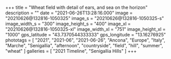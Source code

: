 +++
title = "Wheat field with detail of ears, and sea on the horizon"
description = ""
date = "2021-06-26T13:28:16.000"
image = "20210626@132816-1050325"
image_s = "20210626@132816-1050325-s"
image_width_s = "300"
image_height_s = "400"
image_xl = "20210626@132816-1050325-xl"
image_width_xl = "751"
image_height_xl = "1000"
gps_latitude = "43.7370544333333"
gps_longitude = "13.16276925"
phototags = [ "2021", "2021-06", "2021-06-26", "Ancona", "Europe", "Italy", "Marche", "Senigallia", "afternoon", "countryside", "field", "hill", "summer", "wheat" ]
galleries = [ "2021 Timeline", "Senigallia Hills" ]
+++
